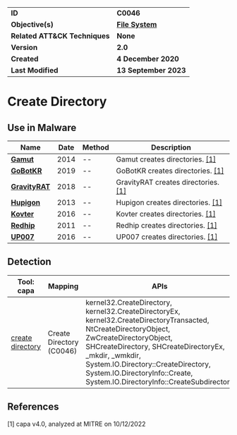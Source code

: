 <table>
<tr>
<td><b>ID</b></td>
<td><b>C0046</b></td>
</tr>
<tr>
<td><b>Objective(s)</b></td>
<td><b><a href="../file-system">File System</a></b></td>
</tr>
<tr>
<td><b>Related ATT&CK Techniques</b></td>
<td><b>None</b></td>
</tr>
<tr>
<td><b>Version</b></td>
<td><b>2.0</b></td>
</tr>
<tr>
<td><b>Created</b></td>
<td><b>4 December 2020</b></td>
</tr>
<tr>
<td><b>Last Modified</b></td>
<td><b>13 September 2023</b></td>
</tr>
</table>


# Create Directory

## Use in Malware

|Name|Date|Method|Description|
|---|---|---|---|
|[**Gamut**](../xample-malware/gamut.md)|2014|--|Gamut creates directories. [[1]](#1)|
|[**GoBotKR**](../xample-malware/gobotkr.md)|2019|--|GoBotKR creates directories. [[1]](#1)|
|[**GravityRAT**](../xample-malware/gravity-rat.md)|2018|--|GravityRAT creates directories. [[1]](#1)|
|[**Hupigon**](../xample-malware/hupigon.md)|2013|--|Hupigon creates directories. [[1]](#1)|
|[**Kovter**](../xample-malware/kovter.md)|2016|--|Kovter creates directories. [[1]](#1)|
|[**Redhip**](../xample-malware/rebhip.md)|2011|--|Redhip creates directories. [[1]](#1)|
|[**UP007**](../xample-malware/up007.md)|2016|--|UP007 creates directories. [[1]](#1)|

## Detection

|Tool: capa|Mapping|APIs|
|---|---|---|
|[create directory](https://github.com/mandiant/capa-rules/blob/master/host-interaction/file-system/create/create-directory.yml)|Create Directory (C0046)|kernel32.CreateDirectory, kernel32.CreateDirectoryEx, kernel32.CreateDirectoryTransacted, NtCreateDirectoryObject, ZwCreateDirectoryObject, SHCreateDirectory, SHCreateDirectoryEx, _mkdir, _wmkdir, System.IO.Directory::CreateDirectory, System.IO.DirectoryInfo::Create, System.IO.DirectoryInfo::CreateSubdirectory|

## References

<a name="1">[1]</a> capa v4.0, analyzed at MITRE on 10/12/2022

